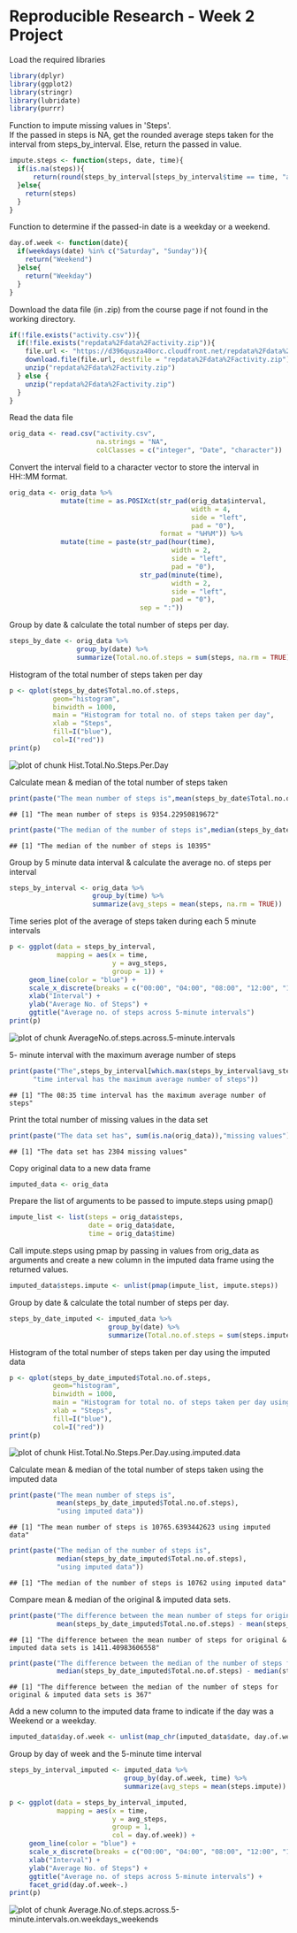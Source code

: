 Reproducible Research - Week 2 Project
=====================================
Load the required libraries

```r
library(dplyr)
library(ggplot2)
library(stringr)
library(lubridate)
library(purrr)
```
Function to impute missing values in 'Steps'.  
If the passed in steps is NA, get the rounded average steps taken for the interval
from steps_by_interval. Else, return the passed in value.

```r
impute.steps <- function(steps, date, time){
  if(is.na(steps)){
      return(round(steps_by_interval[steps_by_interval$time == time, "avg_steps"]))
  }else{
    return(steps)
  }
}
```
Function to determine if the passed-in date is a weekday or a weekend.

```r
day.of.week <- function(date){
  if(weekdays(date) %in% c("Saturday", "Sunday")){
    return("Weekend")
  }else{
    return("Weekday")
  }
}
```
Download the data file (in .zip) from the course page if not found in the working directory.

```r
if(!file.exists("activity.csv")){
  if(!file.exists("repdata%2Fdata%2Factivity.zip")){
    file.url <- "https://d396qusza40orc.cloudfront.net/repdata%2Fdata%2Factivity.zip"
    download.file(file.url, destfile = "repdata%2Fdata%2Factivity.zip")
    unzip("repdata%2Fdata%2Factivity.zip")
  } else {
    unzip("repdata%2Fdata%2Factivity.zip")
  }
}
```
Read the data file

```r
orig_data <- read.csv("activity.csv", 
                      na.strings = "NA", 
                      colClasses = c("integer", "Date", "character"))
```
Convert the interval field to a character vector to store the interval in HH::MM format.

```r
orig_data <- orig_data %>%
             mutate(time = as.POSIXct(str_pad(orig_data$interval, 
                                              width = 4, 
                                              side = "left", 
                                              pad = "0"), 
                                      format = "%H%M")) %>%
             mutate(time = paste(str_pad(hour(time), 
                                         width = 2, 
                                         side = "left", 
                                         pad = "0"),
                                 str_pad(minute(time), 
                                         width = 2, 
                                         side = "left", 
                                         pad = "0"), 
                                 sep = ":"))  
```
Group by date & calculate the total number of steps per day.

```r
steps_by_date <- orig_data %>%
                 group_by(date) %>%
                 summarize(Total.no.of.steps = sum(steps, na.rm = TRUE))
```
Histogram of the total number of steps taken per day

```r
p <- qplot(steps_by_date$Total.no.of.steps,
           geom="histogram",
           binwidth = 1000,  
           main = "Histogram for total no. of steps taken per day", 
           xlab = "Steps",  
           fill=I("blue"), 
           col=I("red"))
print(p)
```

![plot of chunk Hist.Total.No.Steps.Per.Day](figure/Hist.Total.No.Steps.Per.Day-1.png)

Calculate mean & median of the total number of steps taken

```r
print(paste("The mean number of steps is",mean(steps_by_date$Total.no.of.steps)))
```

```
## [1] "The mean number of steps is 9354.22950819672"
```

```r
print(paste("The median of the number of steps is",median(steps_by_date$Total.no.of.steps)))
```

```
## [1] "The median of the number of steps is 10395"
```
Group by 5 minute data interval & calculate the average no. of steps per interval

```r
steps_by_interval <- orig_data %>%
                     group_by(time) %>%
                     summarize(avg_steps = mean(steps, na.rm = TRUE))
```
Time series plot of the average of steps taken during each 5 minute intervals

```r
p <- ggplot(data = steps_by_interval, 
            mapping = aes(x = time, 
                          y = avg_steps, 
                          group = 1)) + 
     geom_line(color = "blue") + 
     scale_x_discrete(breaks = c("00:00", "04:00", "08:00", "12:00", "16:00", "20:00", "23:30")) +
     xlab("Interval") +
     ylab("Average No. of Steps") +
     ggtitle("Average no. of steps across 5-minute intervals")
print(p)
```

![plot of chunk AverageNo.of.steps.across.5-minute.intervals](figure/AverageNo.of.steps.across.5-minute.intervals-1.png)

5- minute interval with the maximum average number of steps

```r
print(paste("The",steps_by_interval[which.max(steps_by_interval$avg_steps),"time"],
      "time interval has the maximum average number of steps"))
```

```
## [1] "The 08:35 time interval has the maximum average number of steps"
```
Print the total number of missing values in the data set

```r
print(paste("The data set has", sum(is.na(orig_data)),"missing values"))
```

```
## [1] "The data set has 2304 missing values"
```
Copy original data to a new data frame

```r
imputed_data <- orig_data 
```
Prepare the list of arguments to be passed to impute.steps using pmap()

```r
impute_list <- list(steps = orig_data$steps, 
                    date = orig_data$date,
                    time = orig_data$time)
```
Call impute.steps using pmap by passing in values from orig_data as arguments and
create a new column in the imputed data frame using the returned values.

```r
imputed_data$steps.impute <- unlist(pmap(impute_list, impute.steps))
```
Group by date & calculate the total number of steps per day.

```r
steps_by_date_imputed <- imputed_data %>%
                         group_by(date) %>%
                         summarize(Total.no.of.steps = sum(steps.impute))
```
Histogram of the total number of steps taken per day using the imputed data

```r
p <- qplot(steps_by_date_imputed$Total.no.of.steps,
           geom="histogram",
           binwidth = 1000,  
           main = "Histogram for total no. of steps taken per day using imputed data", 
           xlab = "Steps",  
           fill=I("blue"), 
           col=I("red"))
print(p)
```

![plot of chunk Hist.Total.No.Steps.Per.Day.using.imputed.data](figure/Hist.Total.No.Steps.Per.Day.using.imputed.data-1.png)

Calculate mean & median of the total number of steps taken using the imputed data

```r
print(paste("The mean number of steps is", 
            mean(steps_by_date_imputed$Total.no.of.steps),
            "using imputed data"))
```

```
## [1] "The mean number of steps is 10765.6393442623 using imputed data"
```

```r
print(paste("The median of the number of steps is", 
            median(steps_by_date_imputed$Total.no.of.steps),
            "using imputed data"))
```

```
## [1] "The median of the number of steps is 10762 using imputed data"
```
Compare mean & median of the original & imputed data sets.

```r
print(paste("The difference between the mean number of steps for original & imputed data sets is",
            mean(steps_by_date_imputed$Total.no.of.steps) - mean(steps_by_date$Total.no.of.steps)))
```

```
## [1] "The difference between the mean number of steps for original & imputed data sets is 1411.40983606558"
```

```r
print(paste("The difference between the median of the number of steps for original & imputed data sets is",
            median(steps_by_date_imputed$Total.no.of.steps) - median(steps_by_date$Total.no.of.steps)))
```

```
## [1] "The difference between the median of the number of steps for original & imputed data sets is 367"
```
Add a new column to the imputed data frame to indicate if the day was a Weekend 
or a weekday.

```r
imputed_data$day.of.week <- unlist(map_chr(imputed_data$date, day.of.week))
```
Group by day of week and the 5-minute time interval

```r
steps_by_interval_imputed <- imputed_data %>%
                             group_by(day.of.week, time) %>%
                             summarize(avg_steps = mean(steps.impute))

p <- ggplot(data = steps_by_interval_imputed, 
            mapping = aes(x = time, 
                          y = avg_steps, 
                          group = 1,
                          col = day.of.week)) + 
     geom_line(color = "blue") + 
     scale_x_discrete(breaks = c("00:00", "04:00", "08:00", "12:00", "16:00", "20:00", "23:30")) +
     xlab("Interval") +
     ylab("Average No. of Steps") +
     ggtitle("Average no. of steps across 5-minute intervals") +
     facet_grid(day.of.week~.)
print(p)
```

![plot of chunk Average.No.of.steps.across.5-minute.intervals.on.weekdays_weekends](figure/Average.No.of.steps.across.5-minute.intervals.on.weekdays_weekends-1.png)




